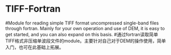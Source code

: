 # TIFF-Fortran
#Module for reading simple TIFF format uncompressed single-band files through fortran. Mainly for your own operation and use of DEM, it is easy to get started, and you can also expand on this basis.
#通过fortran读取简单TIFF格式非压缩单波段文件的module。主要针对自己对于DEM的操作使用，简单入门，也可在此基础上拓展。
